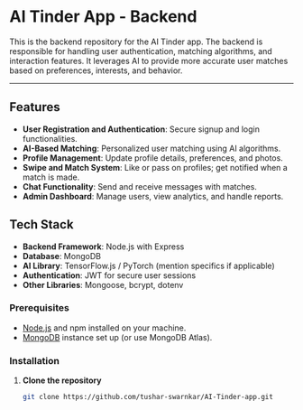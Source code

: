 # AI Tinder App - Backend

This is the backend repository for the AI Tinder app. The backend is responsible for handling user authentication, matching algorithms, and interaction features. It leverages AI to provide more accurate user matches based on preferences, interests, and behavior.

-----------------------------------------------------------------------------------------------------------------------------------------------------------------------------------------------------------------------------------

## Features
- **User Registration and Authentication**: Secure signup and login functionalities.
- **AI-Based Matching**: Personalized user matching using AI algorithms.
- **Profile Management**: Update profile details, preferences, and photos.
- **Swipe and Match System**: Like or pass on profiles; get notified when a match is made.
- **Chat Functionality**: Send and receive messages with matches.
- **Admin Dashboard**: Manage users, view analytics, and handle reports.

## Tech Stack
- **Backend Framework**: Node.js with Express
- **Database**: MongoDB
- **AI Library**: TensorFlow.js / PyTorch (mention specifics if applicable)
- **Authentication**: JWT for secure user sessions
- **Other Libraries**: Mongoose, bcrypt, dotenv

### Prerequisites
- [Node.js](https://nodejs.org/) and npm installed on your machine.
- [MongoDB](https://www.mongodb.com/) instance set up (or use MongoDB Atlas).

### Installation
1. **Clone the repository**
   ```bash
   git clone https://github.com/tushar-swarnkar/AI-Tinder-app.git
